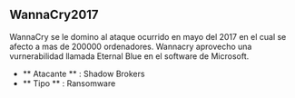 ## WannaCry2017
WannaCry se le domino al ataque ocurrido en mayo del 2017 en el cual se afecto a mas de 200000 ordenadores.
Wannacry aprovecho una vurnerabilidad llamada Eternal Blue en el software de Microsoft.
  - ** Atacante ** : Shadow Brokers
  - ** Tipo ** : Ransomware
